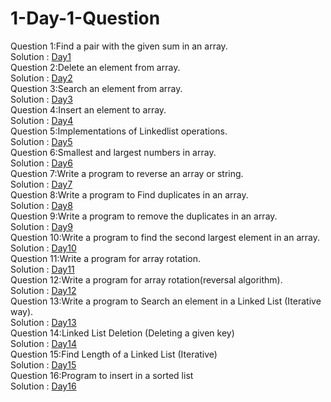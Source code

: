 # 1-Day-1-Question
Question 1:Find a pair with the given sum in an array.<br>
Solution : [Day1](Day1/day1.py) <br>
Question 2:Delete an element from array.<br>
Solution : [Day2](Day2/DeleteEleFromArr.js) <br>
Question 3:Search an element from array.<br>
Solution : [Day3](Day3/searchForAnEle.js)<br>
Question 4:Insert an element to array.<br>
Solution : [Day4](Day4/InsertElementInArr.js)<br>
Question 5:Implementations of Linkedlist operations.<br>
Solution : [Day5](Day5/linklistOperations.c)<br>
Question 6:Smallest and largest numbers in array.<br>
Solution : [Day6](Day6/smallestAndLargest.py)<br>
Question 7:Write a program to reverse an array or string.<br>
Solution : [Day7](Day7/Reverse.py)<br>
Question 8:Write a program to Find duplicates in an array.<br>
Solution : [Day8](Day8/duplicateArrayEle.py)<br>
Question 9:Write a program to remove the duplicates in an array.<br>
Solution : [Day9](Day9/removeDuplicate.js)<br>
Question 10:Write a program to find the second largest element in an array.<br>
Solution : [Day10](Day10/second_largest.js)<br>
Question 11:Write a program for array rotation.<br>
Solution : [Day11](Day11/rotate_array.py)<br>
Question 12:Write a program for array rotation(reversal algorithm).<br>
Solution : [Day12](Day12/reversal_algo.js)<br>
Question 13:Write a program to Search an element in a Linked List (Iterative way).<br>
Solution : [Day13](Day13/searchingLinkedlist.js)<br>
Question 14:Linked List Deletion (Deleting a given key)<br>
Solution : [Day14](Day14/deleteANody)<br>
Question 15:Find Length of a Linked List (Iterative)<br>
Solution : [Day15](Day15/LengthOfLinkedList.py)<br>
Question 16:Program to insert in a sorted list<br>
Solution : [Day16](Day16/insertInSortedLL.js)<br>







